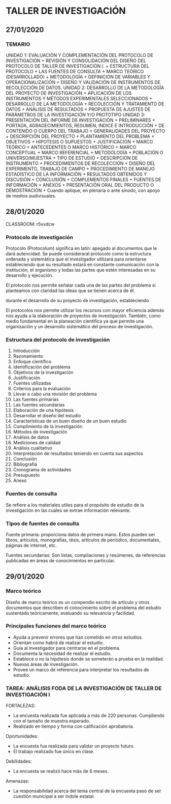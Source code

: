# TALLER DE INVESTIGACIÓN

## 27/01/2020
### TEMARIO
UNIDAD 1: EVALUACIÓN Y COMPLEMENTACIÓN DEL PROTOCOLO DE INVESTIGACIÓN
	+ REVISIÓN Y CONSOLIDACIÓN DEL DISEÑO DEL PROTOCOLO DE TALLER DE INVESTIGACIÓN I.
		+ ESTRUCTURA DEL PROTOCOLO
		+ LAS FUENTES DE CONSULTA
		+ MARCO TEÓRICO (DESARROLLADO)
		+ METODOLOGÍA
		+ DEFINICION DE VARIABLES Y OPERACIONALIZACIÓN
		+ DISEÑO Y VALIDACIÓN DE INSTRUMENTOS DE RECOLECCIÓN DE DATOS.
UNIDAD 2: DESARROLLO DE LA METODOLOGÍA DEL PROYECTO DE INVESTIGACIÓN
	+ APLICACIÓN DE LOS INSTRUMENTOS Y MÉTODOS EXPERIMENTALES SELECCIONADOS
	+ DESARROLLO DE LA METODOLOGÍA
	+ RECOLECCIÓN Y TRATAMIENTO DE DATOS
	+ ANÁLISIS DE RESULTADOS
	+ PROPUESTA DE AJUSTES DE PARÁMETROS DE LA INVESTIGACIÓN Y/O PROTOTIPO
UNIDAD 3: PRESENTACIÓN DEL INFORME DE INVESTIGACIÓN
	+ PRELIMINARES
		+ PORTADA, AGRADECIMIENTOS, RESUMEN, INDICE E INTRODUCCIÓN
	+ DE CONTENIDO O CUERPO DEL TRABAJO
		+ GENERALIDADES DEL PROYECTO
			+ DESCRIPCIÓN DEL PROYECTO
			+ PLANTAMIENTO DEL PROBLEMA
			+ OBJETIVOS
			+ HIPOTESIS O SUPUESTOS
			+ JUSTIFICACIÓN
		+ MARCO TEÓRICO
			+ ANTECEDENTES O MARCO HISTÓRICO
			+ MARCO CONCEPTUAL
			+ MARCO REFERENCIAL
		+ METODOLOGÍA
			+ POBLACIÓN O UNIVERSO/MUESTRA
			+ TIPO DE ESTUDIO
			+ DESCRIPCIÓN DE INSTRUMENTO
			+ PROCEDIMIENTOS DE RECOLECCIÓN
				+ DISEÑO DEL EXPERIMENTO, TRABAJO DE CAMPO
			+ PROCEDIMIENTO DE MANEJO ESTADÍSTICO DE LA INFORMACIÓN
		+ RESULTADOS OBTENIDOS Y DISCUSIÓN
		+ CONCLUSIÓN
	+ COMPLEMENTOS FINALES
		+ FUENTES DE INFORMACIÓN
		+ ANEXOS
	+ PRESENTACIÓN ORAL DEL PRODUCTO O DEMOSTRACIÓN
		+ Cuando aplique, en plenaria o ante sinodo, con apoyo de medios audivisuales.
	
## 28/01/2020
CLASSROOM: r5xvdcw

### Protocolo de investigación
Protocolo (Protocolum) significa en latín: apegado al documentos que le dará autencidad. 
Se puede consideraral protocolo como la estructura ordenada y sistemática que el investigador utilizará 
para orientarse estableciendo que su resultado estará en constante comunicación con la institución, el
organismo y todas las partes que estén interesadas en su desarrollo y ejecución.

El protocolo nos permite señalar cada una de las partes del problema si planteamos con claridad las ideas
que se tienen acerca de él. 

durante el desarrollo de su proyecto de investigación, estableciendo

El protocolos nos permite utilizar los recursos con mayor eficiencia además nos ayuda a la elaboración de
proyectos de investigación. También, como medio fundamental en la planeación cientifíca ya que permite
una organización y un desarrollo sistemático del proceso de investigación.

### Estructura del protocolo de investigación
1. Introducción
2. Razonamiento
3. Enfoque científico
4. Identificación del problema
5. Objetivos de la investigación
6. Justificación 
7. Fuentes utilizadas
8. Criterios para la evaluación
9. Llevar a cabo una revisión del problema
10. Las fuentes primarias
11. Las fuentes secundarias
12. Elaboración de una hipótesis
13. Desarrollar el diseño del estudio
14. Características de un buen diseño de un buen estudio
15. Cumplimiento de la investigación
16. Métodos de investigación
17. Análisis de datos
18. Mediciones de calidad
19. Análisis cualitativo
20. Interpretación de resultados teniendo en cuenta sus aspectos
21. Conclusión
22. Bibliografía
23. Cronograma de actividades
24. Presupuesto
25. Anexo

### Fuentes de consulta
Se refiere a los materiales utiles para el propósito de estudio de la investigación en las cuales 
se extrae información relevante.

### Tipos de fuentes de consulta
Fuente primaria: proporciona datos de primera mano. Estos pueden ser libros, artículos, monografías, tésis,
artículos de periódico, documentales, páginas de internet, etc.

Fuentes secundarias: Son listas, compilaciones y resúmenes, de referencias publicadas en áreas de conocimientos
en partícular. 

## 29/01/2020
### Marco teórico
Diseño de marco teórico es un compendio escrito de artículo y otros documentos que describen el conocimiento
sobre el problema del estudio sustentado teóricamente, evaluando su relevancia y facilidad.

### Principales funciones del marco teórico
+ Ayuda a prevenir errores que han cometido en otros estudios.
+ Orientan como habrá de realizar el estudio.
+ Guía al investigador para centrarse en el problema.
+ Documenta la necesidad de realizar el estudio.
+ Establece o no la hipótesis donde se someterán a prueba en la realidad.
+ Nuevas áreas de investigación.
+ Provee un marco de referencia para interpretar los resultados de estudio.

### TAREA: ANÁLISIS FODA DE LA INVESTIGACIÓN DE TALLER DE INVESTIGACIÓN I
FORTALEZAS:
+ La encuesta realizada fue aplicada a más de 220 personas. Cumpliendo con el tamaño de muestra esperado.
+ Realizado en tiempo y forma con calificación aprobatoria.
	
Oportunidades:
+ La encuesta fue realizada para validar un proyecto futuro.
+ El trabajo realizado fue único en clase.
	
Debilidades:
+ La encuesta se realizó hace más de 6 meses.

Amenazas:
+ La responsabilidad acerca del tema central de la encuesta pasó de ser cuestión municipal a ser índole estatal.
	